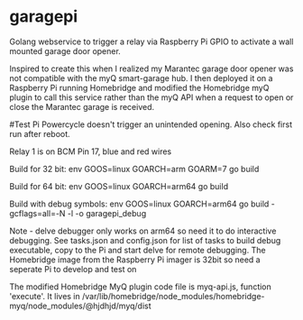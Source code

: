# garagepi
Golang webservice to trigger a relay via Raspberry Pi GPIO to activate a wall mounted garage door opener.

Inspired to create this when I realized my Marantec garage door opener was not compatible with the myQ
smart-garage hub. I then deployed it on a Raspberry Pi running Homebridge and modified the Homebridge
myQ plugin to call this service rather than the myQ API when a request to open or close the Marantec
garage is received.

#Test Pi Powercycle doesn't trigger an unintended opening. Also check first run after reboot.

Relay 1 is on BCM Pin 17, blue and red wires

Build for 32 bit: env GOOS=linux GOARCH=arm GOARM=7 go build

Build for 64 bit: env GOOS=linux GOARCH=arm64 go build

Build with debug symbols: env GOOS=linux GOARCH=arm64 go build -gcflags=all=-N -l -o garagepi_debug

Note - delve debugger only works on arm64 so need it to do interactive debugging. See tasks.json and config.json
for list of tasks to build debug executable, copy to the Pi and start delve for remote debugging. The Homebridge
image from the Raspberry Pi imager is 32bit so need a seperate Pi to develop and test on

The modified Homebridge MyQ plugin code file is myq-api.js, function 'execute'. It lives in 
/var/lib/homebridge/node_modules/homebridge-myq/node_modules/@hjdhjd/myq/dist
